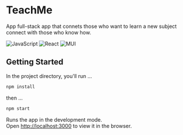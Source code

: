 # TeachMe

App full-stack app that connets those who want to learn a new subject connect with those who know how.

![JavaScript](https://img.shields.io/badge/javascript-%23323330.svg?style=for-the-badge&logo=javascript&logoColor=%23F7DF1E)
![React](https://img.shields.io/badge/react-%2320232a.svg?style=for-the-badge&logo=react&logoColor=%2361DAFB)
![MUI](https://img.shields.io/badge/MUI-%230081CB.svg?style=for-the-badge&logo=mui&logoColor=white)


## Getting Started

In the project directory, you'll run ...

  ```javascript 
  npm install
  ```
  then ...
  ```javascript 
  npm start
  ```

Runs the app in the development mode.\
Open [http://localhost:3000](http://localhost:3000) to view it in the browser.
